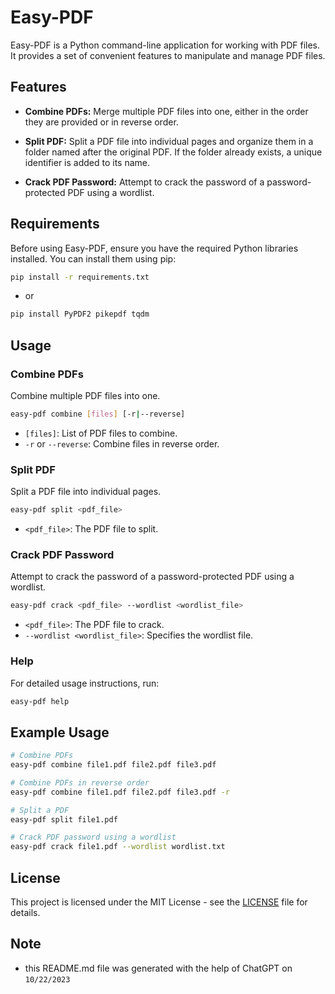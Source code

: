 # Easy-PDF

Easy-PDF is a Python command-line application for working with PDF files. It provides a set of convenient features to manipulate and manage PDF files.

## Features

- **Combine PDFs:** Merge multiple PDF files into one, either in the order they are provided or in reverse order.

- **Split PDF:** Split a PDF file into individual pages and organize them in a folder named after the original PDF. If the folder already exists, a unique identifier is added to its name.

- **Crack PDF Password:** Attempt to crack the password of a password-protected PDF using a wordlist.

## Requirements

Before using Easy-PDF, ensure you have the required Python libraries installed. You can install them using pip:

```bash
pip install -r requirements.txt
```

- or

```bash
pip install PyPDF2 pikepdf tqdm
```

## Usage

### Combine PDFs

Combine multiple PDF files into one.

```bash
easy-pdf combine [files] [-r|--reverse]
```

- `[files]`: List of PDF files to combine.
- `-r` or `--reverse`: Combine files in reverse order.

### Split PDF

Split a PDF file into individual pages.

```bash
easy-pdf split <pdf_file>
```

- `<pdf_file>`: The PDF file to split.

### Crack PDF Password

Attempt to crack the password of a password-protected PDF using a wordlist.

```bash
easy-pdf crack <pdf_file> --wordlist <wordlist_file>
```

- `<pdf_file>`: The PDF file to crack.
- `--wordlist <wordlist_file>`: Specifies the wordlist file.

### Help

For detailed usage instructions, run:

```bash
easy-pdf help
```

## Example Usage

```bash
# Combine PDFs
easy-pdf combine file1.pdf file2.pdf file3.pdf

# Combine PDFs in reverse order
easy-pdf combine file1.pdf file2.pdf file3.pdf -r

# Split a PDF
easy-pdf split file1.pdf

# Crack PDF password using a wordlist
easy-pdf crack file1.pdf --wordlist wordlist.txt
```

## License

This project is licensed under the MIT License - see the [LICENSE](LICENSE) file for details.


## Note

- this README.md file was generated with the help of ChatGPT on `10/22/2023`

